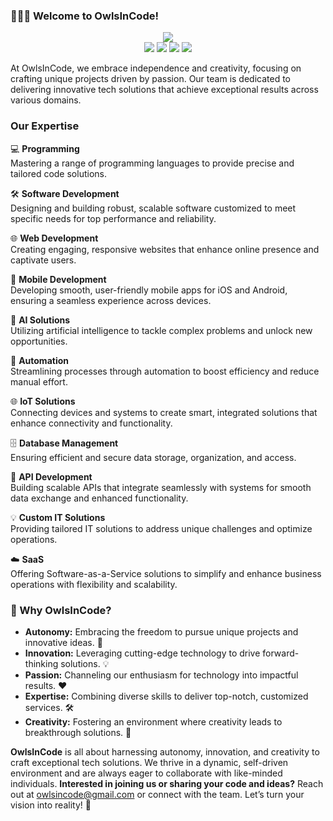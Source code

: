 ### 🙋🏻‍♂️ Welcome to OwlsInCode!

<p align="center">
  <img src="https://img.shields.io/badge/🔜 Coming%20Soon%20%7C%20Future-2F2F2F?logo=&style=for-the-badge"><br/>
  <img src="https://img.shields.io/badge/🦉 Independent%20Projects-2F2F2F?logo=&style=for-the-badge">
  <img src="https://img.shields.io/badge/💡 Driven%20by%20Passion-2F2F2F?logo=&style=for-the-badge">
  <img src="https://img.shields.io/badge/🚀 Innovative%20Tech%20Solutions-2F2F2F?logo=&style=for-the-badge">
  <img src="https://img.shields.io/badge/🏆 Exceptional%20Results-2F2F2F?logo=&style=for-the-badge">
</p>

At OwlsInCode, we embrace independence and creativity, focusing on crafting unique projects driven by passion. Our team is dedicated to delivering innovative tech solutions that achieve exceptional results across various domains.

### Our Expertise

💻 **Programming**  
Mastering a range of programming languages to provide precise and tailored code solutions.

🛠️ **Software Development**  
Designing and building robust, scalable software customized to meet specific needs for top performance and reliability.

🌐 **Web Development**  
Creating engaging, responsive websites that enhance online presence and captivate users.

📱 **Mobile Development**  
Developing smooth, user-friendly mobile apps for iOS and Android, ensuring a seamless experience across devices.

🤖 **AI Solutions**  
Utilizing artificial intelligence to tackle complex problems and unlock new opportunities.

🔄 **Automation**  
Streamlining processes through automation to boost efficiency and reduce manual effort.

🌐 **IoT Solutions**  
Connecting devices and systems to create smart, integrated solutions that enhance connectivity and functionality.

🗄️ **Database Management**  
Ensuring efficient and secure data storage, organization, and access.

🔗 **API Development**  
Building scalable APIs that integrate seamlessly with systems for smooth data exchange and enhanced functionality.

💡 **Custom IT Solutions**  
Providing tailored IT solutions to address unique challenges and optimize operations.

☁️ **SaaS**  
Offering Software-as-a-Service solutions to simplify and enhance business operations with flexibility and scalability.

### 🌟 Why OwlsInCode?

- **Autonomy:** Embracing the freedom to pursue unique projects and innovative ideas. 🚀
- **Innovation:** Leveraging cutting-edge technology to drive forward-thinking solutions. 💡
- **Passion:** Channeling our enthusiasm for technology into impactful results. ❤️
- **Expertise:** Combining diverse skills to deliver top-notch, customized services. 🛠️
- **Creativity:** Fostering an environment where creativity leads to breakthrough solutions. 🎨

**OwlsInCode** is all about harnessing autonomy, innovation, and creativity to craft exceptional tech solutions. We thrive in a dynamic, self-driven environment and are always eager to collaborate with like-minded individuals. **Interested in joining us or sharing your code and ideas?** Reach out at [owlsincode@gmail.com](mailto:owlsincode@gmail.com) or connect with the team. Let’s turn your vision into reality! 🚀
